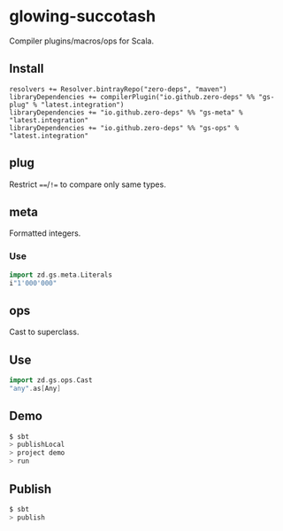 # glowing-succotash

Compiler plugins/macros/ops for Scala.

## Install

```
resolvers += Resolver.bintrayRepo("zero-deps", "maven")
libraryDependencies += compilerPlugin("io.github.zero-deps" %% "gs-plug" % "latest.integration")
libraryDependencies += "io.github.zero-deps" %% "gs-meta" % "latest.integration"
libraryDependencies += "io.github.zero-deps" %% "gs-ops" % "latest.integration"
```

## plug

Restrict `==`/`!=` to compare only same types. 

## meta

Formatted integers.

### Use

```scala
import zd.gs.meta.Literals
i"1'000'000"
```

## ops

Cast to superclass.

## Use

```scala
import zd.gs.ops.Cast
"any".as[Any]
```

## Demo

```bash
$ sbt
> publishLocal
> project demo
> run
```

## Publish

```bash
$ sbt
> publish
```
